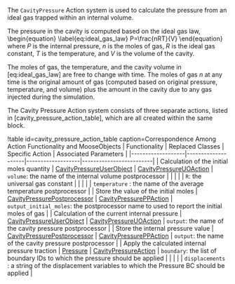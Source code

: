 The `CavityPressure` Action system is used to calculate the pressure from an ideal gas trapped within
an internal volume.

The pressure in the cavity is computed based on the ideal gas law,
\begin{equation}
  \label{eq:ideal_gas_law}
  P=\frac{nRT}{V}
\end{equation}
where $P$ is the internal pressure, $n$ is the moles of gas, $R$ is the ideal gas constant, $T$ is
the temperature, and $V$ is the volume of the cavity.

The moles of gas, the temperature, and the cavity volume in [eq:ideal_gas_law] are free to
change with time.  The moles of gas $n$ at any time is the original amount of gas (computed based on
original pressure, temperature, and volume) plus the amount in the cavity due to any gas injected
during the simulation.

The Cavity Pressure Action system consists of three separate actions, listed in
[cavity_pressure_action_table], which are all created within the same block.

!table id=cavity_pressure_action_table caption=Correspondence Among Action Functionality and MooseObjects
| Functionality     | Replaced Classes   | Specific Action   | Associated Parameters   |
|-------------------|--------------------|-------------------|-------------------------|
| Calculation of the initial moles quantity | [CavityPressureUserObject](/UserObjects/CavityPressureUserObject.md) | [CavityPressureUOAction](/CavityPressureUOAction.md) | `volume`: the name of the internal volume postprocessor |
|  |  |  | `R`: the universal gas constant |
|  |  |  | `temperature` : the name of the average temperature postprocessor |
| Store the value of the initial moles | [CavityPressurePostprocessor](/Postprocessors/CavityPressurePostprocessor.md) | [CavityPressurePPAction](/CavityPressurePPAction.md) | `output_initial_moles`: the postprocessor name to used to report the initial moles of gas |
| Calculation of the current internal pressure | [CavityPressureUserObject](/UserObjects/CavityPressureUserObject.md) | [CavityPressureUOAction](/CavityPressureUOAction.md) | `output`: the name of the cavity pressure postprocessor |
| Store the internal pressure value | [CavityPressurePostprocessor](/Postprocessors/CavityPressurePostprocessor.md) | [CavityPressurePPAction](/CavityPressurePPAction.md) | `output`: the name of the cavity pressure postprocessor |
| Apply the calculated internal pressure traction | [Pressure](/BCs/Pressure.md) | [CavityPressureAction](/CavityPressureAction.md) | `boundary`: the list of boundary IDs to which the pressure should be applied |
|  |  |  | `displacements` : a string of the displacement variables to which the Pressure BC should be applied |
